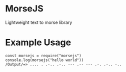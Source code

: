 # MorseJS
Lightweight text to morse library
# Example Usage

    const morsejs = require("morsejs")
    console.log(morsejs("hello world")) 
    /Output/=> .... . .-.. .-.. --- .-- --- .-. .-.. -..
